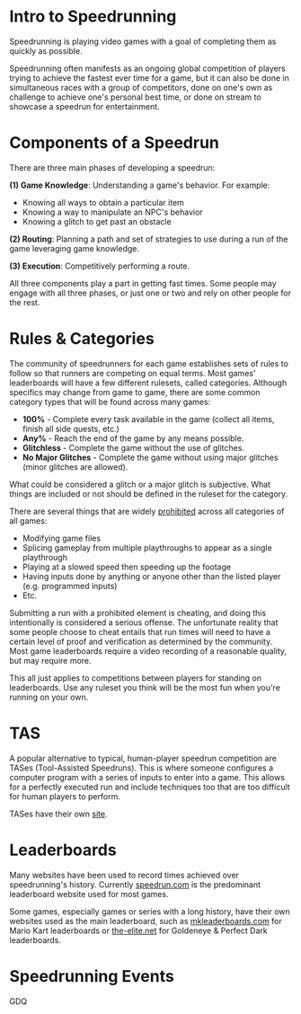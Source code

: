 # Intro to Speedrunning
Speedrunning is playing video games with a goal of completing them as quickly as possible.

Speedrunning often manifests as an ongoing global competition of players trying to achieve the fastest ever time for a game, but it can also be done in simultaneous races with a group of competitors, done on one's own as challenge to achieve one's personal best time, or done on stream to showcase a speedrun for entertainment.

# Components of a Speedrun
There are three main phases of developing a speedrun:

**(1) Game Knowledge**: Understanding a game's behavior. For example:
* Knowing all ways to obtain a particular item 
* Knowing a way to manipulate an NPC's behavior
* Knowing a glitch to get past an obstacle

**(2) Routing**: Planning a path and set of strategies to use during a run of the game leveraging game knowledge.

**(3) Execution**: Competitively performing a route.

All three components play a part in getting fast times. Some people may engage with all three phases, or just one or two and rely on other people for the rest. 


# Rules & Categories
The community of speedrunners for each game establishes sets of rules to follow so that runners are competing on equal terms. Most games' leaderboards will have a few different rulesets, called categories. Although specifics may change from game to game, there are some common category types that will be found across many games:

* **100%** - Complete every task available in the game (collect all items, finish all side quests, etc.)
* **Any%** - Reach the end of the game by any means possible.
* **Glitchless** - Complete the game without the use of glitches. 
* **No Major Glitches** - Complete the game without using major glitches (minor glitches are allowed).

What could be considered a glitch or a major glitch is subjective. What things are included or not should be defined in the ruleset for the category.

There are several things that are widely [prohibited](https://www.speedrun.com/knowledgebase/site-rules) across all categories of all games:
* Modifying game files
* Splicing gameplay from multiple playthroughs to appear as a single playthrough
* Playing at a slowed speed then speeding up the footage 
* Having inputs done by anything or anyone other than the listed player (e.g. programmed inputs)
* Etc.

Submitting a run with a prohibited element is cheating, and doing this intentionally is considered a serious offense. The unfortunate reality that some people choose to cheat entails that run times will need to have a certain level of proof and verification as determined by the community. Most game leaderboards require a video recording of a reasonable quality, but may require more.

This all just applies to competitions between players for standing on leaderboards. Use any ruleset you think will be the most fun when you're running on your own. 


# TAS
A popular alternative to typical, human-player speedrun competition are TASes (Tool-Assisted Speedruns). This is where someone configures a computer program with a series of inputs to enter into a game. This allows for a perfectly executed run and include techniques too that are too difficult for human players to perform.

TASes have their own [site](https://www.tasvideos.org).




# Leaderboards
Many websites have been used to record times achieved over speedrunning's history. Currently [speedrun.com](https://www.speedrun.com/) is the predominant leaderboard website used for most games.

Some games, especially games or series with a long history, have their own websites used as the main leaderboard, such as [mkleaderboards.com](https://www.mkleaderboards.com/) for Mario Kart leaderboards or [the-elite.net](https://www.the-elite.net/) for Goldeneye & Perfect Dark leaderboards.


# Speedrunning Events

GDQ
